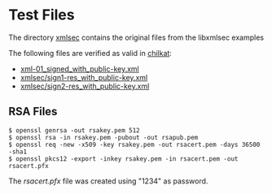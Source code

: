 # Test Files

The directory [xmlsec](./xmlsec/) contains the original files from the libxmlsec examples

The following files are verified as valid in [chilkat](https://tools.chilkat.io/xmlDsigVerify.cshtml):
- [xml-01_signed_with_public-key.xml](./xml-01_signed_with_public-key.xml)
- [xmlsec/sign1-res_with_public-key.xml](./xmlsec/sign1-res_with_public-key.xml)
- [xmlsec/sign2-res_with_public-key.xml](./xmlsec/sign2-res_with_public-key.xml)

## RSA Files

```
$ openssl genrsa -out rsakey.pem 512
$ openssl rsa -in rsakey.pem -pubout -out rsapub.pem
$ openssl req -new -x509 -key rsakey.pem -out rsacert.pem -days 36500 -sha1
$ openssl pkcs12 -export -inkey rsakey.pem -in rsacert.pem -out rsacert.pfx
```
The _rsacert.pfx_ file was created using "1234" as password.
